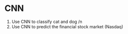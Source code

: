 # CNN
1. Use CNN to classify cat and dog /n
2. Use CNN to predict the financial stock market (Nasdaq) 
